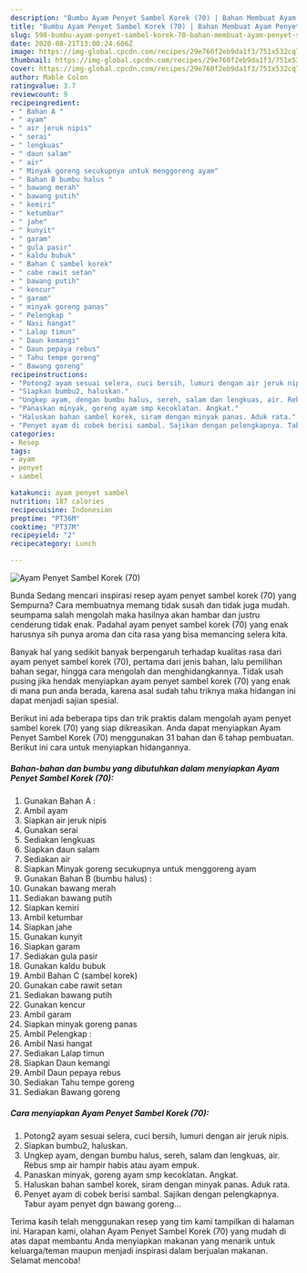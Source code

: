 ```yaml
---
description: "Bumbu Ayam Penyet Sambel Korek (70) | Bahan Membuat Ayam Penyet Sambel Korek (70) Yang Enak Banget"
title: "Bumbu Ayam Penyet Sambel Korek (70) | Bahan Membuat Ayam Penyet Sambel Korek (70) Yang Enak Banget"
slug: 598-bumbu-ayam-penyet-sambel-korek-70-bahan-membuat-ayam-penyet-sambel-korek-70-yang-enak-banget
date: 2020-08-21T13:00:24.606Z
image: https://img-global.cpcdn.com/recipes/29e760f2eb9da1f3/751x532cq70/ayam-penyet-sambel-korek-70-foto-resep-utama.jpg
thumbnail: https://img-global.cpcdn.com/recipes/29e760f2eb9da1f3/751x532cq70/ayam-penyet-sambel-korek-70-foto-resep-utama.jpg
cover: https://img-global.cpcdn.com/recipes/29e760f2eb9da1f3/751x532cq70/ayam-penyet-sambel-korek-70-foto-resep-utama.jpg
author: Mable Colon
ratingvalue: 3.7
reviewcount: 9
recipeingredient:
- " Bahan A "
- " ayam"
- " air jeruk nipis"
- " serai"
- " lengkuas"
- " daun salam"
- " air"
- " Minyak goreng secukupnya untuk menggoreng ayam"
- " Bahan B bumbu halus "
- " bawang merah"
- " bawang putih"
- " kemiri"
- " ketumbar"
- " jahe"
- " kunyit"
- " garam"
- " gula pasir"
- " kaldu bubuk"
- " Bahan C sambel korek"
- " cabe rawit setan"
- " bawang putih"
- " kencur"
- " garam"
- " minyak goreng panas"
- " Pelengkap "
- " Nasi hangat"
- " Lalap timun"
- " Daun kemangi"
- " Daun pepaya rebus"
- " Tahu tempe goreng"
- " Bawang goreng"
recipeinstructions:
- "Potong2 ayam sesuai selera, cuci bersih, lumuri dengan air jeruk nipis."
- "Siapkan bumbu2, haluskan."
- "Ungkep ayam, dengan bumbu halus, sereh, salam dan lengkuas, air. Rebus smp air hampir habis atau ayam empuk."
- "Panaskan minyak, goreng ayam smp kecoklatan. Angkat."
- "Haluskan bahan sambel korek, siram dengan minyak panas. Aduk rata."
- "Penyet ayam di cobek berisi sambal. Sajikan dengan pelengkapnya. Tabur ayam penyet dgn bawang goreng..."
categories:
- Resep
tags:
- ayam
- penyet
- sambel

katakunci: ayam penyet sambel 
nutrition: 187 calories
recipecuisine: Indonesian
preptime: "PT36M"
cooktime: "PT37M"
recipeyield: "2"
recipecategory: Lunch

---
```



![Ayam Penyet Sambel Korek (70)](https://img-global.cpcdn.com/recipes/29e760f2eb9da1f3/751x532cq70/ayam-penyet-sambel-korek-70-foto-resep-utama.jpg)

Bunda Sedang mencari inspirasi resep ayam penyet sambel korek (70) yang Sempurna? Cara membuatnya memang tidak susah dan tidak juga mudah. seumpama salah mengolah maka hasilnya akan hambar dan justru cenderung tidak enak. Padahal ayam penyet sambel korek (70) yang enak harusnya sih punya aroma dan cita rasa yang bisa memancing selera kita.

Banyak hal yang sedikit banyak berpengaruh terhadap kualitas rasa dari ayam penyet sambel korek (70), pertama dari jenis bahan, lalu pemilihan bahan segar, hingga cara mengolah dan menghidangkannya. Tidak usah pusing jika hendak menyiapkan ayam penyet sambel korek (70) yang enak di mana pun anda berada, karena asal sudah tahu triknya maka hidangan ini dapat menjadi sajian spesial.




Berikut ini ada beberapa tips dan trik praktis dalam mengolah ayam penyet sambel korek (70) yang siap dikreasikan. Anda dapat menyiapkan Ayam Penyet Sambel Korek (70) menggunakan 31 bahan dan 6 tahap pembuatan. Berikut ini cara untuk menyiapkan hidangannya.

<!--inarticleads1-->

##### Bahan-bahan dan bumbu yang dibutuhkan dalam menyiapkan Ayam Penyet Sambel Korek (70):

1. Gunakan  Bahan A :
1. Ambil  ayam
1. Siapkan  air jeruk nipis
1. Gunakan  serai
1. Sediakan  lengkuas
1. Siapkan  daun salam
1. Sediakan  air
1. Siapkan  Minyak goreng secukupnya untuk menggoreng ayam
1. Gunakan  Bahan B (bumbu halus) :
1. Gunakan  bawang merah
1. Sediakan  bawang putih
1. Siapkan  kemiri
1. Ambil  ketumbar
1. Siapkan  jahe
1. Gunakan  kunyit
1. Siapkan  garam
1. Sediakan  gula pasir
1. Gunakan  kaldu bubuk
1. Ambil  Bahan C (sambel korek)
1. Gunakan  cabe rawit setan
1. Sediakan  bawang putih
1. Gunakan  kencur
1. Ambil  garam
1. Siapkan  minyak goreng panas
1. Ambil  Pelengkap :
1. Ambil  Nasi hangat
1. Sediakan  Lalap timun
1. Siapkan  Daun kemangi
1. Ambil  Daun pepaya rebus
1. Sediakan  Tahu tempe goreng
1. Sediakan  Bawang goreng




<!--inarticleads2-->

##### Cara menyiapkan Ayam Penyet Sambel Korek (70):

1. Potong2 ayam sesuai selera, cuci bersih, lumuri dengan air jeruk nipis.
1. Siapkan bumbu2, haluskan.
1. Ungkep ayam, dengan bumbu halus, sereh, salam dan lengkuas, air. Rebus smp air hampir habis atau ayam empuk.
1. Panaskan minyak, goreng ayam smp kecoklatan. Angkat.
1. Haluskan bahan sambel korek, siram dengan minyak panas. Aduk rata.
1. Penyet ayam di cobek berisi sambal. Sajikan dengan pelengkapnya. Tabur ayam penyet dgn bawang goreng...




Terima kasih telah menggunakan resep yang tim kami tampilkan di halaman ini. Harapan kami, olahan Ayam Penyet Sambel Korek (70) yang mudah di atas dapat membantu Anda menyiapkan makanan yang menarik untuk keluarga/teman maupun menjadi inspirasi dalam berjualan makanan. Selamat mencoba!
